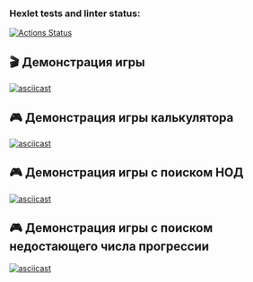 ### Hexlet tests and linter status:

[![Actions Status](https://github.com/Xenia-Golb/frontend-project-44/actions/workflows/hexlet-check.yml/badge.svg)](https://github.com/Xenia-Golb/frontend-project-44/actions)

## 🎬 Демонстрация игры

[![asciicast](https://asciinema.org/a/oC0qtVLPAghQ6GoSCx8NwaMMn.svg)](https://asciinema.org/a/oC0qtVLPAghQ6GoSCx8NwaMMn)

## 🎮 Демонстрация игры калькулятора

[![asciicast](https://asciinema.org/a/kAfQOKDaY1YOVQ8LdmywAn5Zt.svg)](https://asciinema.org/a/kAfQOKDaY1YOVQ8LdmywAn5Zt)

## 🎮 Демонстрация игры с поиском НОД

[![asciicast](https://asciinema.org/a/gOWhmqTaHR1BGkzr4iVt6woN2.svg)](https://asciinema.org/a/gOWhmqTaHR1BGkzr4iVt6woN2)

## 🎮 Демонстрация игры с поиском недостающего числа прогрессии

[![asciicast](https://asciinema.org/a/vGFXv5IXRk3guP1hkQPsKJjs0.svg)](https://asciinema.org/a/vGFXv5IXRk3guP1hkQPsKJjs0)
